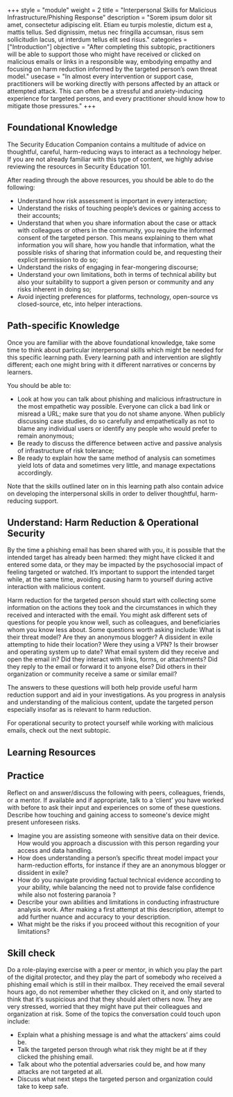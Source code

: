 +++
style = "module"
weight = 2
title = "Interpersonal Skills for Malicious Infrastructure/Phishing Response"
description = "Sorem ipsum dolor sit amet, consectetur adipiscing elit. Etiam eu turpis molestie, dictum est a, mattis tellus. Sed dignissim, metus nec fringilla accumsan, risus sem sollicitudin lacus, ut interdum tellus elit sed risus."
categories = ["Introduction"]
objective = "After completing this subtopic,  practitioners will be able to support those who might have received or clicked on malicious emails or links  in a responsible way, embodying empathy and focusing on harm reduction informed by the targeted person’s own threat model."
usecase = "In almost every intervention or support case, practitioners will be working directly with persons affected by an attack or attempted attack. This can often be a stressful and anxiety-inducing experience for targeted persons, and every practitioner should know how to mitigate those pressures."
+++

## Foundational Knowledge

The Security Education Companion contains a multitude of advice on thoughtful, careful, harm-reducing ways to interact as a technology helper. If you are not already familiar with this type of content, we highly advise reviewing the resources in Security Education 101.

After reading through the above resources, you should be able to do the following:

- Understand how risk assessment is important in every interaction;
- Understand the risks of touching people’s devices or gaining access to their accounts;
- Understand that when you share information about the case or attack with colleagues or others in the community, you require the informed consent of the targeted person. This means explaining to them what information you will share, how you handle that information, what the possible risks of sharing that information could be, and requesting their explicit permission to do so;
- Understand the risks of engaging in fear-mongering discourse;
- Understand your own limitations, both in terms of technical ability but also your suitability to support a given person or community and any risks inherent in doing so;
- Avoid injecting preferences for platforms, technology, open-source vs closed-source, etc, into helper interactions.

## Path-specific Knowledge

Once you are familiar with the above foundational knowledge, take some time to think about particular interpersonal skills which might be needed for this specific learning path. Every learning path and intervention are slightly different; each one might bring with it different narratives or concerns by learners. 

You should be able to:

- Look at how you can talk about phishing and malicious infrastructure in the most empathetic way possible. Everyone can click a bad link or misread a URL; make sure that you do not shame anyone. When publicly discussing case studies, do so carefully and empathetically as not to blame any individual users or identify any people who would prefer to remain anonymous;
- Be ready to discuss the difference between active and passive analysis of infrastructure of risk tolerance;
- Be ready to explain how the same method of analysis can sometimes yield lots of data and sometimes very little, and manage expectations accordingly.

Note that the skills outlined later on in this learning path also contain advice on developing the interpersonal skills  in order to deliver thoughtful, harm-reducing support. 

## Understand: Harm Reduction & Operational Security

By the time a phishing email has been shared with you, it is possible that the intended target has already been harmed: they might have clicked it and entered some data, or they may be impacted by the psychosocial impact of feeling targeted or watched. It’s important to support the intended target while, at the same time, avoiding causing harm to yourself during active interaction with malicious content.

Harm reduction for the targeted person should start with collecting some information on the actions they took and the circumstances in which they received and interacted with the email. You might ask different sets of questions for people you know well, such as colleagues, and beneficiaries whom you know less about. Some questions worth asking include: What is their threat model? Are they an anonymous blogger? A dissident in exile attempting to hide their location? Were they using a VPN? Is their browser and operating system up to date? What email system did they receive and open the email in? Did they interact with links, forms, or attachments? Did they reply to the email or forward it to anyone else? Did others in their organization or community receive a same or similar email?

The answers to these questions will both help provide useful harm reduction support and aid in your investigations. As you progress in analysis and understanding of the malicious content, update the targeted person especially insofar as is relevant to harm reduction.

For operational security to protect yourself while working with malicious emails, check out the next subtopic.

## Learning Resources

## Practice

Reflect on and answer/discuss the following with peers, colleagues, friends, or a mentor. If available and if appropriate, talk to a ‘client’ you have worked with before to ask their input and experiences on some of these questions.
Describe how touching and gaining access to someone's device might present unforeseen risks.

- Imagine you are assisting someone with sensitive data on their device. How would you approach a discussion with this person regarding your access and data handling.
- How does understanding a person’s specific threat model impact your harm-reduction efforts, for instance if they are an anonymous blogger or dissident in exile? 
- How do you navigate providing factual technical evidence according to your ability, while balancing the need not to provide false confidence while also not fostering paranoia ?
- Describe your own abilities and limitations in conducting infrastructure analysis work. After making a first attempt at this description, attempt to add further nuance and accuracy to your description.
- What might be the risks if you proceed without this recognition of your limitations?

## Skill check

Do a role-playing exercise with a peer or mentor, in which you play the part of the digital protector, and they play the part of somebody who received a phishing email which is still in their mailbox. They received the email several hours ago, do not remember whether they clicked on it, and only started to think that it’s suspicious and that they should alert others now. They are very stressed, worried that they might have put their colleagues and organization at risk. Some of the topics the conversation could touch upon include:

- Explain what a phishing message is and what the attackers’ aims could be.
- Talk the targeted person through what risk they might be at if they clicked the phishing email.
- Talk about who the potential adversaries could be, and how many attacks are not targeted at all.
- Discuss what next steps the targeted person and organization could take to keep safe.